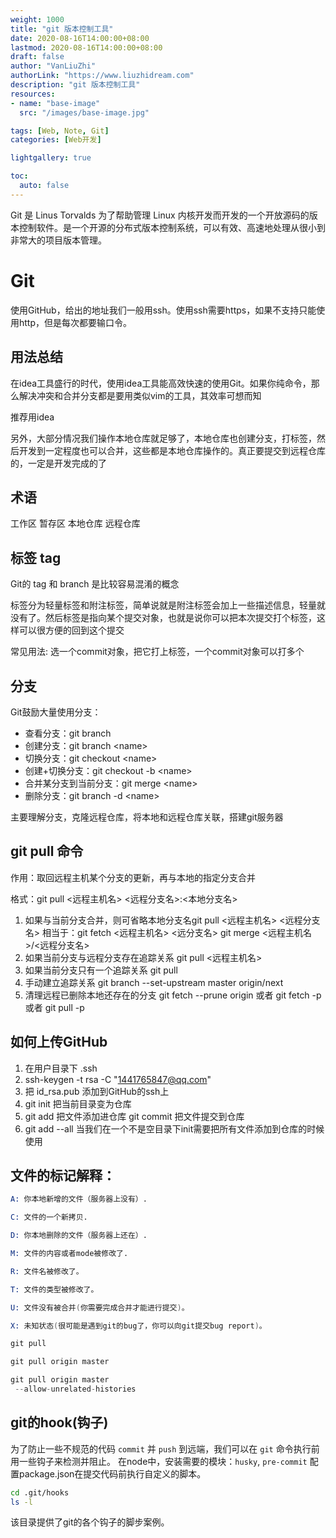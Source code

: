 ```yaml
---
weight: 1000
title: "git 版本控制工具"
date: 2020-08-16T14:00:00+08:00
lastmod: 2020-08-16T14:00:00+08:00
draft: false
author: "VanLiuZhi"
authorLink: "https://www.liuzhidream.com"
description: "git 版本控制工具"
resources:
- name: "base-image"
  src: "/images/base-image.jpg"

tags: [Web, Note, Git]
categories: [Web开发]

lightgallery: true

toc:
  auto: false
---
```


Git 是 Linus Torvalds 为了帮助管理 Linux 内核开发而开发的一个开放源码的版本控制软件。是一个开源的分布式版本控制系统，可以有效、高速地处理从很小到非常大的项目版本管理。

<!-- more -->

# Git

使用GitHub，给出的地址我们一般用ssh。使用ssh需要https，如果不支持只能使用http，但是每次都要输口令。

## 用法总结

在idea工具盛行的时代，使用idea工具能高效快速的使用Git。如果你纯命令，那么解决冲突和合并分支都是要用类似vim的工具，其效率可想而知

推荐用idea

另外，大部分情况我们操作本地仓库就足够了，本地仓库也创建分支，打标签，然后开发到一定程度也可以合并，这些都是本地仓库操作的。真正要提交到远程仓库的，一定是开发完成的了

## 术语

工作区
暂存区
本地仓库
远程仓库

## 标签 tag

Git的 tag 和 branch 是比较容易混淆的概念

标签分为轻量标签和附注标签，简单说就是附注标签会加上一些描述信息，轻量就没有了。然后标签是指向某个提交对象，也就是说你可以把本次提交打个标签，这样可以很方便的回到这个提交

常见用法: 选一个commit对象，把它打上标签，一个commit对象可以打多个

## 分支

Git鼓励大量使用分支：

- 查看分支：git branch
- 创建分支：git branch \<name>
- 切换分支：git checkout \<name>
- 创建+切换分支：git checkout -b \<name>
- 合并某分支到当前分支：git merge \<name>
- 删除分支：git branch -d \<name>

主要理解分支，克隆远程仓库，将本地和远程仓库关联，搭建git服务器

## git pull 命令

作用：取回远程主机某个分支的更新，再与本地的指定分支合并

格式：git pull  <远程主机名> <远程分支名>:<本地分支名>

1. 如果与当前分支合并，则可省略本地分支名git pull <远程主机名> <远程分支名> 相当于：git fetch <远程主机名> <远分支名> git merge <远程主机名>/<远程分支名>
2. 如果当前分支与远程分支存在追踪关系 git pull <远程主机名>
3. 如果当前分支只有一个追踪关系 git pull
4. 手动建立追踪关系 git branch --set-upstream master origin/next
5. 清理远程已删除本地还存在的分支 git fetch --prune origin 或者 git fetch -p 或者 git pull -p


## 如何上传GitHub

1. 在用户目录下 .ssh
2. ssh-keygen -t rsa -C "1441765847@qq.com" 
3. 把 id_rsa.pub  添加到GitHub的ssh上
4. git init  把当前目录变为仓库
5. git add  把文件添加进仓库  git commit 把文件提交到仓库  
6. git add --all 当我们在一个不是空目录下init需要把所有文件添加到仓库的时候使用

## 文件的标记解释：

```s
A: 你本地新增的文件（服务器上没有）.

C: 文件的一个新拷贝.

D: 你本地删除的文件（服务器上还在）.

M: 文件的内容或者mode被修改了.

R: 文件名被修改了。

T: 文件的类型被修改了。

U: 文件没有被合并(你需要完成合并才能进行提交)。

X: 未知状态(很可能是遇到git的bug了，你可以向git提交bug report)。
```

```s
git pull

git pull origin master

git pull origin master
 --allow-unrelated-histories
```

## git的hook(钩子)

为了防止一些不规范的代码 `commit` 并 `push` 到远端，我们可以在  `git` 命令执行前用一些钩子来检测并阻止。
在node中，安装需要的模块：`husky`, `pre-commit` 配置package.json在提交代码前执行自定义的脚本。

```sh
cd .git/hooks
ls -l
```

该目录提供了git的各个钩子的脚步案例。

